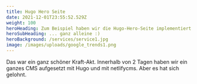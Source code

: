 ```yaml
---
title: Hugo Hero Seite
date: 2021-12-01T23:55:52.529Z
weight: 100
heroHeading: Zum Beispiel haben wir die Hugo-Hero-Seite implementiert
heroSubHeading: ... ganz alleine :)
heroBackground: /services/service1.jpg
image: /images/uploads/google_trends1.png
---
```

Das war ein ganz schöner Kraft-Akt. Innerhalb von 2 Tagen haben wir ein ganzes CMS aufgesetzt mit Hugo und mit netlifycms. Aber es hat sich gelohnt.
